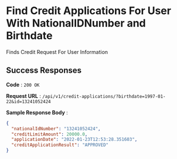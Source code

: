 # Find Credit Applications For User With NationalIDNumber and Birthdate

Finds Credit Request For User Information

## Success Responses

**Code** : `200 OK`

**Request URL** : `/api/v1/credit-applications/?birthdate=1997-01-22&id=13241052424`

**Sample Response Body** :

```json
{
  "nationalIdNumber": "13241052424",
  "creditLimitAmount": 20000.0,
  "applicationDate": "2022-01-23T12:53:28.351603",
  "creditApplicationResult": "APPROVED"
}
```

